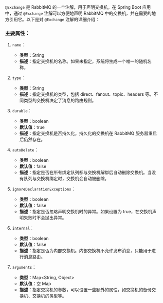 `@Exchange` 是 RabbitMQ 的一个注解，用于声明交换机。在 Spring Boot 应用中，通过 `@Exchange` 注解可以方便地声明 RabbitMQ 中的交换机，并在需要的地方引用它。以下是对 `@Exchange` 注解的详细介绍：

### 主要属性：

1. `name`：
    
    - **类型**：String
    - **描述**：指定交换机的名称。如果未指定，系统将生成一个唯一的随机名称。
2. `type`：
    
    - **类型**：String
    - **描述**：指定交换机的类型，包括 direct、fanout、topic、headers 等。不同类型的交换机决定了消息的路由规则。
3. `durable`：
    
    - **类型**：boolean
    - **默认值**：true
    - **描述**：指定交换机是否持久化。持久化的交换机在 RabbitMQ 服务器重启后仍然存在。
4. `autoDelete`：
    
    - **类型**：boolean
    - **默认值**：false
    - **描述**：指定是否在所有绑定队列都与交换机解绑后自动删除交换机。当没有队列与交换机绑定时，交换机会自动被删除。
5. `ignoreDeclarationExceptions`：
    
    - **类型**：boolean
    - **默认值**：false
    - **描述**：指定是否忽略声明交换机时的异常。如果设置为 true，在交换机声明失败时不会抛出异常。
6. `internal`：
    
    - **类型**：boolean
    - **默认值**：false
    - **描述**：指定是否为内部交换机。内部交换机不允许发布消息，只能用于进行消息路由。
7. `arguments`：
    
    - **类型**：Map<String, Object>
    - **默认值**：空 Map
    - **描述**：指定交换机的参数，可以设置一些额外的属性，如交换机的备份交换机、交换机的类型等。